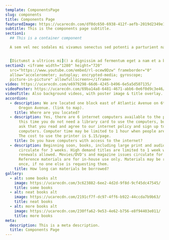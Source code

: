 ```yaml
---
template: ComponentsPage
slug: components
title: Components Page
featuredImage: https://ucarecdn.com/df0dc650-6938-412f-aefb-2019d2349e13/
subtitle: This is the components page subtitle.
section1: 
  ## This is a container component

  A sem vel nec sodales mi vivamus senectus sed potenti a parturient nascetur tincidunt nisi pulvinar rhoncus a. Risus imperdiet taciti suspendisse facilisi a per metus cubilia varius a nostra adipiscing amet ultrices quisque ac mi a.


  [Dictumst a ultrices mi]() a dignissim ad fermentum eget a nam et a blandit scelerisque. Taciti lorem tempor quam vestibulum dis habitasse vestibulum diam vel est ut proin dis auctor. Suscipit sceler isque orci magna interdum vel bibendum duis netus a consectetur dui magnis ac aliquet sem posuere tincidunt vestibulum.
section2: <iframe width="1280" height="720"
  src="https://www.youtube.com/embed/rl-ocew9Dzw" frameborder="0"
  allow="accelerometer; autoplay; encrypted-media; gyroscope;
  picture-in-picture" allowfullscreen></iframe>
video: https://ucarecdn.com/e6979298-66d6-4245-b496-6e5a5d507135/
videoPoster: https://ucarecdn.com/69ba14a8-6481-4671-abb6-0e6f0d9c3e46/
videoTitle: Also background videos, with poster image & title overlay.
accordion:
  - description: We are located one block east of Atlantic Avenue on 6th Street and
      Oregon Avenue. (link to map).
    title: Where are you located?
  - description: Yes, there are 6 internet computers available to the public. At
      this time you do not need a library card to use the computers, but we do
      ask that you read and agree to our internet policy and sign up to use the
      computers. Computer time may be limited to 1 hour when people are waiting.
      The cost to use the printer is $.15/page.
    title: Do you have computers with access to the internet?
  - description: Beginning soon, books, including large print and audio books
      circulate for 3 weeks. High demand titles are limited to 1 week with no
      renewals allowed. Movies/DVD's and magazine issues circulate for 1 week.
      Reference materials are for in-house use only. Materials may be renewed
      once, if no one else is requesting them.
    title: How long can materials be borrowed?
gallery:
  - alt: some books alt
    image: https://ucarecdn.com/3c623882-6ee2-4d2d-9f8d-9cf45dc47545/
    title: some books
  - alt: neat books alt
    image: https://ucarecdn.com/2191cf7f-dc97-4ff6-b922-44ccda7b9b63/
    title: neat books
  - alt: more books alt
    image: https://ucarecdn.com/230ffa62-9e53-4e62-b756-e8f94403e011/
    title: more books
meta:
  description: This is a meta description.
  title: Components Page
---
```

